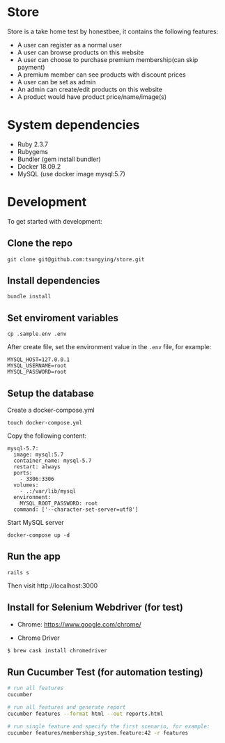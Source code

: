 # Store

Store is a take home test by honestbee, it contains the following features:
* A user can register as a normal user
* A user can browse products on this website
* A user can choose to purchase premium membership(can skip payment)
* A premium member can see products with discount prices
* A user can be set as admin
* An admin can create/edit products on this website
* A product would have product price/name/image(s)

# System dependencies
  * Ruby 2.3.7
  * Rubygems
  * Bundler (gem install bundler)
  * Docker 18.09.2
  * MySQL (use docker image mysql:5.7)

# Development
To get started with development:

## Clone the repo
```
git clone git@github.com:tsungying/store.git
```

## Install dependencies
```
bundle install
```

## Set enviroment variables
```
cp .sample.env .env
```
After create file, set the environment value in the `.env` file, for example:
```
MYSQL_HOST=127.0.0.1
MYSQL_USERNAME=root
MYSQL_PASSWORD=root
```

## Setup the database

Create a docker-compose.yml
```
touch docker-compose.yml
```

Copy the following content:
```
mysql-5.7:
  image: mysql:5.7
  container_name: mysql-5.7
  restart: always
  ports:
    - 3306:3306
  volumes:
    - .:/var/lib/mysql
  environment:
    MYSQL_ROOT_PASSWORD: root
  command: ['--character-set-server=utf8']
```

Start MySQL server
```
docker-compose up -d
```

## Run the app
```
rails s
```
Then visit http://localhost:3000

## Install for Selenium Webdriver (for test)

- Chrome: https://www.google.com/chrome/

- Chrome Driver

``` sh
$ brew cask install chromedriver
```

## Run Cucumber Test (for automation testing)

``` sh
# run all features
cucumber

# run all features and generate report
cucumber features --format html --out reports.html

# run single feature and specify the first scenario, for example:
cucumber features/membership_system.feature:42 -r features
```
